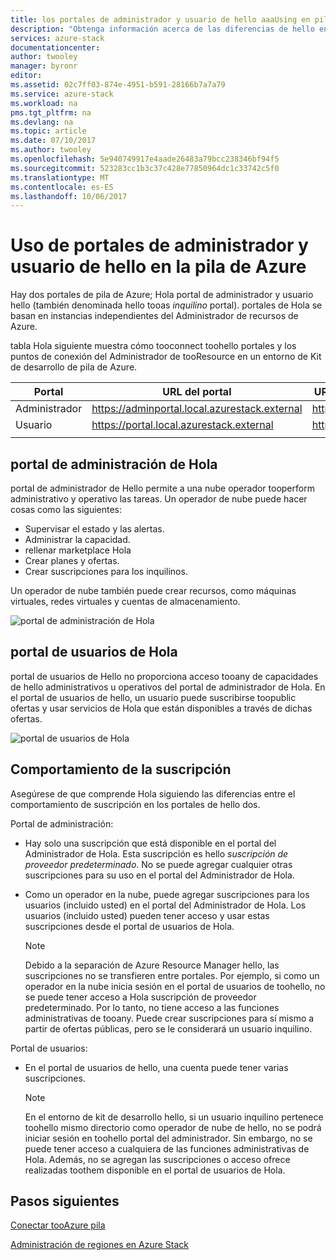 ```yaml
---
title: los portales de administrador y usuario de hello aaaUsing en pila de Azure | Documentos de Microsoft
description: "Obtenga información acerca de las diferencias de hello entre portales de administrador y usuario de hello en la pila de Azure."
services: azure-stack
documentationcenter: 
author: twooley
manager: byronr
editor: 
ms.assetid: 02c7ff03-874e-4951-b591-28166b7a7a79
ms.service: azure-stack
ms.workload: na
pms.tgt_pltfrm: na
ms.devlang: na
ms.topic: article
ms.date: 07/10/2017
ms.author: twooley
ms.openlocfilehash: 5e940749917e4aade26483a79bcc238346bf94f5
ms.sourcegitcommit: 523283cc1b3c37c428e77850964dc1c33742c5f0
ms.translationtype: MT
ms.contentlocale: es-ES
ms.lasthandoff: 10/06/2017
---
```

# <a name="using-hello-administrator-and-user-portals-in-azure-stack"></a>Uso de portales de administrador y usuario de hello en la pila de Azure

Hay dos portales de pila de Azure; Hola portal de administrador y usuario hello (también denominada hello tooas *inquilino* portal). portales de Hola se basan en instancias independientes del Administrador de recursos de Azure.

tabla Hola siguiente muestra cómo tooconnect toohello portales y los puntos de conexión del Administrador de tooResource en un entorno de Kit de desarrollo de pila de Azure.

|  Portal | URL del portal | URL del punto de conexión de Resource Manager |   
| -------- | ------------- | ------- |  
| Administrador | https://adminportal.local.azurestack.external  | https://adminmanagement.local.azurestack.external  |  
| Usuario | https://portal.local.azurestack.external | https://management.local.azurestack.external  |
| | |

## <a name="hello-administrator-portal"></a>portal de administración de Hola

portal de administrador de Hello permite a una nube operador tooperform administrativo y operativo las tareas. Un operador de nube puede hacer cosas como las siguientes:
* Supervisar el estado y las alertas.
* Administrar la capacidad.
* rellenar marketplace Hola
* Crear planes y ofertas.
* Crear suscripciones para los inquilinos.

Un operador de nube también puede crear recursos, como máquinas virtuales, redes virtuales y cuentas de almacenamiento.

 ![portal de administración de Hola](media/azure-stack-manage-portals/image1.png)

 ## <a name="hello-user-portal"></a>portal de usuarios de Hola

 portal de usuarios de Hello no proporciona acceso tooany de capacidades de hello administrativos u operativos del portal de administrador de Hola. En el portal de usuarios de hello, un usuario puede suscribirse toopublic ofertas y usar servicios de Hola que están disponibles a través de dichas ofertas.

  ![portal de usuarios de Hola](media/azure-stack-manage-portals/image2.png)
 
 ## <a name="subscription-behavior"></a>Comportamiento de la suscripción
 
 Asegúrese de que comprende Hola siguiendo las diferencias entre el comportamiento de suscripción en los portales de hello dos.

 Portal de administración:
* Hay solo una suscripción que está disponible en el portal del Administrador de Hola. Esta suscripción es hello *suscripción de proveedor predeterminado*. No se puede agregar cualquier otras suscripciones para su uso en el portal del Administrador de Hola.
* Como un operador en la nube, puede agregar suscripciones para los usuarios (incluido usted) en el portal del Administrador de Hola. Los usuarios (incluido usted) pueden tener acceso y usar estas suscripciones desde el portal de usuarios de Hola.

  >[!NOTE]
  Debido a la separación de Azure Resource Manager hello, las suscripciones no se transfieren entre portales. Por ejemplo, si como un operador en la nube inicia sesión en el portal de usuarios de toohello, no se puede tener acceso a Hola suscripción de proveedor predeterminado. Por lo tanto, no tiene acceso a las funciones administrativas de tooany. Puede crear suscripciones para sí mismo a partir de ofertas públicas, pero se le considerará un usuario inquilino.

Portal de usuarios:
* En el portal de usuarios de hello, una cuenta puede tener varias suscripciones.

  >[!NOTE]
  En el entorno de kit de desarrollo hello, si un usuario inquilino pertenece toohello mismo directorio como operador de nube de hello, no se podrá iniciar sesión en toohello portal del administrador. Sin embargo, no se puede tener acceso a cualquiera de las funciones administrativas de Hola. Además, no se agregan las suscripciones o acceso ofrece realizadas toothem disponible en el portal de usuarios de Hola.

## <a name="next-steps"></a>Pasos siguientes

[Conectar tooAzure pila](azure-stack-connect-azure-stack.md)

[Administración de regiones en Azure Stack](azure-stack-region-management.md)
